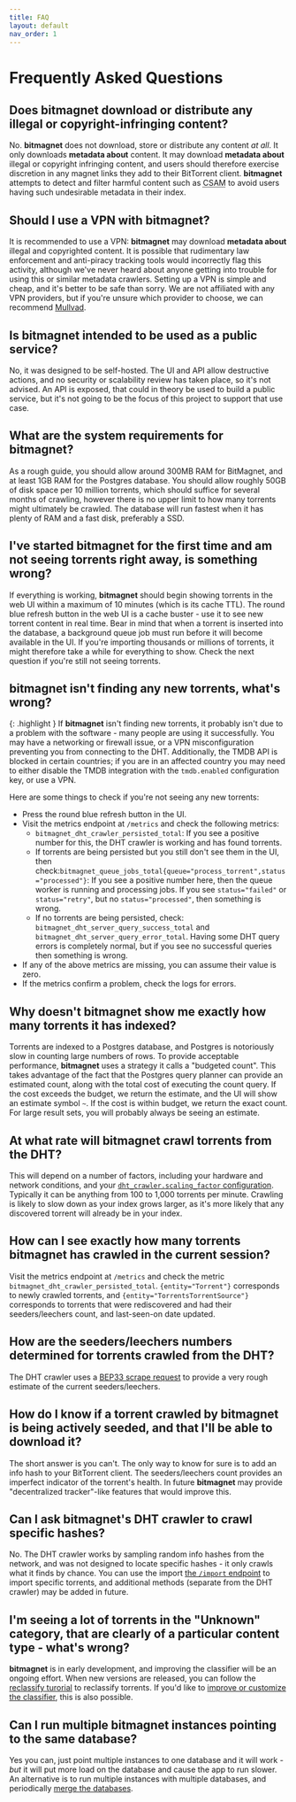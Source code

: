 ```yaml
---
title: FAQ
layout: default
nav_order: 1
---
```


# Frequently Asked Questions

## Does **bitmagnet** download or distribute any illegal or copyright-infringing content?

No. **bitmagnet** does not download, store or distribute any content _at all_. It only downloads **metadata about** content. It may download **metadata about** illegal or copyright infringing content, and users should therefore exercise discretion in any magnet links they add to their BitTorrent client. **bitmagnet** attempts to detect and filter harmful content such as <abbr title="Child Sexual Abuse Material">CSAM</abbr> to avoid users having such undesirable metadata in their index.

## Should I use a VPN with **bitmagnet**?

It is recommended to use a VPN: **bitmagnet** may download **metadata about** illegal and copyrighted content. It is possible that rudimentary law enforcement and anti-piracy tracking tools would incorrectly flag this activity, although we've never heard about anyone getting into trouble for using this or similar metadata crawlers. Setting up a VPN is simple and cheap, and it's better to be safe than sorry. We are not affiliated with any VPN providers, but if you're unsure which provider to choose, we can recommend [Mullvad](https://mullvad.net/).

## Is **bitmagnet** intended to be used as a public service?

No, it was designed to be self-hosted. The UI and API allow destructive actions, and no security or scalability review has taken place, so it's not advised. An API is exposed, that could in theory be used to build a public service, but it's not going to be the focus of this project to support that use case.

## What are the system requirements for **bitmagnet**?

As a rough guide, you should allow around 300MB RAM for BitMagnet, and at least 1GB RAM for the Postgres database. You should allow roughly 50GB of disk space per 10 million torrents, which should suffice for several months of crawling, however there is no upper limit to how many torrents might ultimately be crawled. The database will run fastest when it has plenty of RAM and a fast disk, preferably a SSD.

## I've started **bitmagnet** for the first time and am not seeing torrents right away, is something wrong?

If everything is working, **bitmagnet** should begin showing torrents in the web UI within a maximum of 10 minutes (which is its cache TTL). The round blue refresh button in the web UI is a cache buster - use it to see new torrent content in real time. Bear in mind that when a torrent is inserted into the database, a background queue job must run before it will become available in the UI. If you're importing thousands or millions of torrents, it might therefore take a while for everything to show. Check the next question if you're still not seeing torrents.

## **bitmagnet** isn't finding any new torrents, what's wrong?

{: .highlight }
If **bitmagnet** isn't finding new torrents, it probably isn't due to a problem with the software - many people are using it successfully. You may have a networking or firewall issue, or a VPN misconfiguration preventing you from connecting to the DHT. Additionally, the TMDB API is blocked in certain countries; if you are in an affected country you may need to either disable the TMDB integration with the `tmdb.enabled` configuration key, or use a VPN.

Here are some things to check if you're not seeing any new torrents:

- Press the round blue refresh button in the UI.
- Visit the metrics endpoint at `/metrics` and check the following metrics:
  - `bitmagnet_dht_crawler_persisted_total`: If you see a positive number for this, the DHT crawler is working and has found torrents.
  - If torrents are being persisted but you still don't see them in the UI, then check:`bitmagnet_queue_jobs_total{queue="process_torrent",status="processed"}`: If you see a positive number here, then the queue worker is running and processing jobs. If you see `status="failed"` or `status="retry"`, but no `status="processed"`, then something is wrong.
  - If no torrents are being persisted, check: `bitmagnet_dht_server_query_success_total` and `bitmagnet_dht_server_query_error_total`. Having some DHT query errors is completely normal, but if you see no successful queries then something is wrong.
- If any of the above metrics are missing, you can assume their value is zero.
- If the metrics confirm a problem, check the logs for errors.

## Why doesn't **bitmagnet** show me exactly how many torrents it has indexed?

Torrents are indexed to a Postgres database, and Postgres is notoriously slow in counting large numbers of rows. To provide acceptable performance, **bitmagnet** uses a strategy it calls a "budgeted count". This takes advantage of the fact that the Postgres query planner can provide an estimated count, along with the total cost of executing the count query. If the cost exceeds the budget, we return the estimate, and the UI will show an estimate symbol `~`. If the cost is within budget, we return the exact count. For large result sets, you will probably always be seeing an estimate.

## At what rate will **bitmagnet** crawl torrents from the DHT?

This will depend on a number of factors, including your hardware and network conditions, and your [`dht_crawler.scaling_factor` configuration](/setup/configuration.html). Typically it can be anything from 100 to 1,000 torrents per minute. Crawling is likely to slow down as your index grows larger, as it's more likely that any discovered torrent will already be in your index.

## How can I see exactly how many torrents **bitmagnet** has crawled in the current session?

Visit the metrics endpoint at `/metrics` and check the metric `bitmagnet_dht_crawler_persisted_total`. `{entity="Torrent"}` corresponds to newly crawled torrents, and `{entity="TorrentsTorrentSource"}` corresponds to torrents that were rediscovered and had their seeders/leechers count, and last-seen-on date updated.

## How are the seeders/leechers numbers determined for torrents crawled from the DHT?

The DHT crawler uses a [BEP33 scrape request](https://www.bittorrent.org/beps/bep_0033.html) to provide a very rough estimate of the current seeders/leechers.

## How do I know if a torrent crawled by **bitmagnet** is being actively seeded, and that I'll be able to download it?

The short answer is you can't. The only way to know for sure is to add an info hash to your BitTorrent client. The seeders/leechers count provides an imperfect indicator of the torrent's health. In future **bitmagnet** may provide "decentralized tracker"-like features that would improve this.

## Can I ask **bitmagnet**'s DHT crawler to crawl specific hashes?

No. The DHT crawler works by sampling random info hashes from the network, and was not designed to locate specific hashes - it only crawls what it finds by chance. You can use the import [the `/import` endpoint](/guides/import.html) to import specific torrents, and additional methods (separate from the DHT crawler) may be added in future.

## I'm seeing a lot of torrents in the "Unknown" category, that are clearly of a particular content type - what's wrong?

**bitmagnet** is in early development, and improving the classifier will be an ongoing effort. When new versions are released, you can follow the [reclassify turorial](/tutorials/reprocess-reclassify.html) to reclassify torrents. If you'd like to [improve or customize the classifier](/guides/classifier.html), this is also possible.

## Can I run multiple **bitmagnet** instances pointing to the same database?

Yes you can, just point multiple instances to one database and it will work - _but_ it will put more load on the database and cause the app to run slower. An alternative is to run multiple instances with multiple databases, and periodically [merge the databases](/guides/backup-restore-merge.html).
